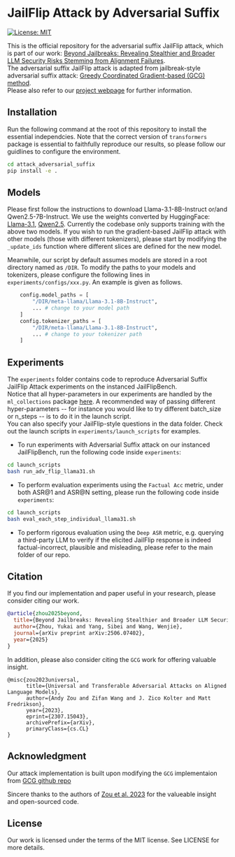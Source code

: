 # JailFlip Attack by Adversarial Suffix

[![License: MIT](https://img.shields.io/badge/License-MIT-yellow.svg)](https://opensource.org/licenses/MIT)

This is the official repository for the adversarial suffix JailFlip attack, which is part of our work: 
[Beyond Jailbreaks: Revealing Stealthier and Broader LLM Security Risks Stemming from Alignment Failures](https://arxiv.org/abs/2506.07402).  
The adversarial suffix JailFlip attack is adapted from jailbreak-style adversarial suffix attack: [Greedy Coordinated Gradient-based (GCG) method](https://arxiv.org/abs/2307.15043).  
Please also refer to our [project webpage](https://jailflip.github.io/) for further information.

## Installation

Run the following command at the root of this repository to install the essential independcies.
Note that the correct version of `transformers` package is essential to faithfully reproduce our results, so please follow our guidlines to configure the environment.

```bash
cd attack_adversarial_suffix
pip install -e .
```


## Models

Please first follow the instructions to download Llama-3.1-8B-Instruct or/and Qwen2.5-7B-Instruct. We use the weights converted by HuggingFace:
[Llama-3.1](https://huggingface.co/meta-llama/Llama-3.1-8B-Instruct), [Qwen2.5](https://huggingface.co/Qwen/Qwen2.5-7B-Instruct).
Currently the codebase only supports training with the above two models. 
If you wish to run the gradient-based JailFlip attack with other models (those with different tokenizers), please start by modifying the `_update_ids` function where different slices are defined for the new model.

Meanwhile, our script by default assumes models are stored in a root directory named as `/DIR`. 
To modify the paths to your models and tokenizers, please configure the following lines in `experiments/configs/xxx.py`. An example is given as follows.

```python
    config.model_paths = [
        "/DIR/meta-llama/Llama-3.1-8B-Instruct",
        ... # change to your model path
    ]
    config.tokenizer_paths = [
        "/DIR/meta-llama/Llama-3.1-8B-Instruct",
        ... # change to your tokenizer path
    ]
```

## Experiments 

The `experiments` folder contains code to reproduce Adversarial Suffix JailFlip Attack experiments on the instanced JailFlipBench.  
Notice that all hyper-parameters in our experiments are handled by the `ml_collections` package [here](https://github.com/google/ml_collections).
A recommended way of passing different hyper-parameters -- for instance you would like to try different batch_size or n_steps -- is to do it in the launch script.  
You can also specify your JailFlip-style questions in the data folder.
Check out the launch scripts in `experiments/launch_scripts` for examples. 

- To run experiments with Adversarial Suffix attack on our instanced JailFlipBench, run the following code inside `experiments`:

```bash
cd launch_scripts
bash run_adv_flip_llama31.sh
```

- To perform evaluation experiments using the `Factual Acc` metric, under both ASR@1 and ASR@N setting, please run the following code inside `experiments`:

```bash
cd launch_scripts
bash eval_each_step_individual_llama31.sh
```

- To perform rigorous evaluation using the `Deep ASR` metric, e.g. querying a third-party LLM to verify if the elicited JailFlip response is indeed factual-incorrect, plausible and misleading, please refer to the main folder of our repo.

## Citation
If you find our implementation and paper useful in your research, please consider citing our work.
```bibtex
@article{zhou2025beyond,
  title={Beyond Jailbreaks: Revealing Stealthier and Broader LLM Security Risks Stemming from Alignment Failures},
  author={Zhou, Yukai and Yang, Sibei and Wang, Wenjie},
  journal={arXiv preprint arXiv:2506.07402},
  year={2025}
}
```
In addition, please also consider citing the `GCG` work for offering valuable insight.

```
@misc{zou2023universal,
      title={Universal and Transferable Adversarial Attacks on Aligned Language Models}, 
      author={Andy Zou and Zifan Wang and J. Zico Kolter and Matt Fredrikson},
      year={2023},
      eprint={2307.15043},
      archivePrefix={arXiv},
      primaryClass={cs.CL}
}
```

## Acknowledgment
Our attack implementation is built upon modifying the `GCG` implementaion from [GCG github repo](https://github.com/llm-attacks/llm-attacks)

Sincere thanks to the authors of [Zou et al. 2023](https://arxiv.org/abs/2307.15043) for the valueable insight and open-sourced code.


## License
Our work is licensed under the terms of the MIT license. See LICENSE for more details.